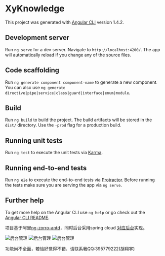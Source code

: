 # XyKnowledge

This project was generated with [Angular CLI](https://github.com/angular/angular-cli) version 1.4.2.

## Development server

Run `ng serve` for a dev server. Navigate to `http://localhost:4200/`. The app will automatically reload if you change any of the source files.

## Code scaffolding

Run `ng generate component component-name` to generate a new component. You can also use `ng generate directive|pipe|service|class|guard|interface|enum|module`.

## Build

Run `ng build` to build the project. The build artifacts will be stored in the `dist/` directory. Use the `-prod` flag for a production build.

## Running unit tests

Run `ng test` to execute the unit tests via [Karma](https://karma-runner.github.io).

## Running end-to-end tests

Run `ng e2e` to execute the end-to-end tests via [Protractor](http://www.protractortest.org/).
Before running the tests make sure you are serving the app via `ng serve`.

## Further help

To get more help on the Angular CLI use `ng help` or go check out the [Angular CLI README](https://github.com/angular/angular-cli/blob/master/README.md).


项目基于阿里[ng-zorro-antd](https://github.com/NG-ZORRO/ng-zorro-antd)，同时后台采用spring cloud [对应后台](https://github.com/xiangyuhu/ng-zorro-antd-demo-server)实现。

![后台管理](https://github.com/xiangyuhu/ng-zorro-antd-demo/blob/master/Screenshots/WX20180112-180027%402x.png)
![后台管理](https://github.com/xiangyuhu/ng-zorro-antd-demo/blob/master/Screenshots/WX20180112-180046%402x.png)
![后台管理](https://github.com/xiangyuhu/ng-zorro-antd-demo/blob/master/Screenshots/WX20180112-180113%402x.png)

 功能尚不全面，若恰好觉得不错，请联系我QQ:395779222(胡翔宇)
 
